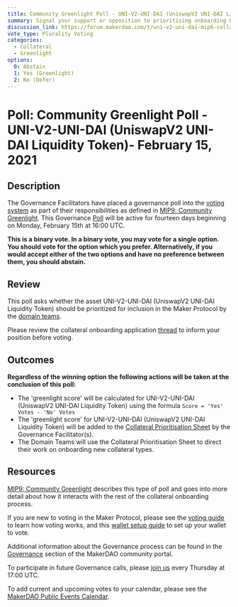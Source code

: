 ```yaml
---
title: Community Greenlight Poll - UNI-V2-UNI-DAI (UniswapV2 UNI-DAI Liquidity Token) - February 15, 2021
summary: Signal your support or opposition to prioritising onboarding UNI-V2-UNI-DAI (UniswapV2 UNI-DAI Liquidity Token).
discussion_link: https://forum.makerdao.com/t/uni-v2-uni-dai-mip6-collateral-onboarding-application/6059
vote_type: Plurality Voting
categories:
  - Collateral
  - Greenlight
options:
  0: Abstain
  1: Yes (Greenlight)
  2: No (Defer)
---
```


# Poll: Community Greenlight Poll - UNI-V2-UNI-DAI (UniswapV2 UNI-DAI Liquidity Token)- February 15, 2021

## Description

The Governance Facilitators have placed a governance poll into the [voting system](https://vote.makerdao.com/polling) as part of their responsibilities as defined in [MIP9: Community Greenlight](https://github.com/makerdao/mips/blob/master/MIP9/mip9.md). This Governance [Poll](https://community-development.makerdao.com/en/learn/governance/on-chain-gov) will be active for fourteen days beginning on Monday, February 15th at 16:00 UTC.

**This is a binary vote. In a binary vote, you may vote for a single option. You should vote for the option which you prefer. Alternatively, if you would accept either of the two options and have no preference between them, you should abstain.**

## Review

This poll asks whether the asset UNI-V2-UNI-DAI (UniswapV2 UNI-DAI Liquidity Token) should be prioritized for inclusion in the Maker Protocol by the [domain teams](https://github.com/makerdao/mips/blob/master/MIP7/mip7.md#mip7c2-the-current-domain-roles-list).

Please review the collateral onboarding application [thread](https://forum.makerdao.com/t/uni-v2-uni-dai-mip6-collateral-onboarding-application/6059) to inform your position before voting.

## Outcomes

**Regardless of the winning option the following actions will be taken at the conclusion of this poll:**

- The 'greenlight score' will be calculated for UNI-V2-UNI-DAI (UniswapV2 UNI-DAI Liquidity Token) using the formula `Score = 'Yes' Votes - 'No' Votes`
- The 'greenlight score' for UNI-V2-UNI-DAI (UniswapV2 UNI-DAI Liquidity Token) will be added to the [Collateral Prioritisation Sheet](https://docs.google.com/spreadsheets/d/1IX9e2fyfz7djtDMKn5gMyGsyFxHoY75GncMbAjnSXrM/edit#gid=0) by the Governance Facilitator(s).
- The Domain Teams will use the Collateral Prioritisation Sheet to direct their work on onboarding new collateral types.

## Resources

[MIP9: Community Greenlight](https://github.com/makerdao/mips/blob/master/MIP9/mip9.md) describes this type of poll and goes into more detail about how it interacts with the rest of the collateral onboarding process.

If you are new to voting in the Maker Protocol, please see the [voting guide](https://community-development.makerdao.com/en/learn/governance/how-voting-works/) to learn how voting works, and this [wallet setup guide](https://community-development.makerdao.com/en/learn/governance/voting-setup/) to set up your wallet to vote.

Additional information about the Governance process can be found in the [Governance](https://community-development.makerdao.com/en/learn/governance) section of the MakerDAO community portal.

To participate in future Governance calls, please [join us](https://github.com/makerdao/community/tree/master/governance/governance-and-risk-meetings) every Thursday at 17:00 UTC.

To add current and upcoming votes to your calendar, please see the [MakerDAO Public Events Calendar](https://calendar.google.com/calendar/embed?src=makerdao.com_3efhm2ghipksegl009ktniomdk%40group.calendar.google.com&ctz=UTC&mode=week&showCalendars=0&showPrint=0).
